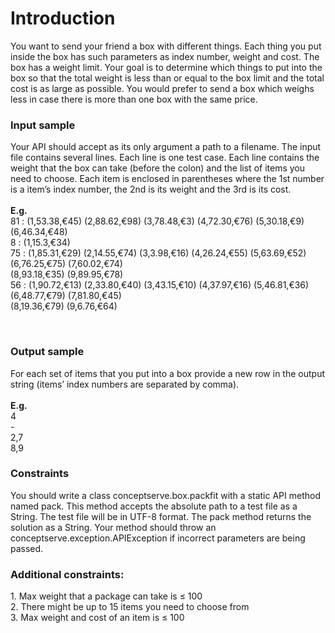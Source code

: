 <h1>Introduction</h1>

<p>You want to send your friend a box with different things. Each thing you put inside the box has such 
parameters as index number, weight and cost.  
The box has a weight limit. Your goal is to determine which things to put into the box so that the total 
weight is less than or equal to the box limit and the total cost is as large as possible.  
You would prefer to send a box which weighs less in case there is more than one box with the same 
price. </p>

<h3>Input sample</h3>
<p>Your API should accept as its only argument a path to a filename. The input file contains several lines. 
Each line is one test case. Each line contains the weight that the box can take (before the colon) and the 
list of items you need to choose.  
Each item is enclosed in parentheses where the 1st number is a item’s index number, the 2nd is its 
weight and the 3rd is its cost.<br><br>
<b>E.g.</b><br>
81 : (1,53.38,€45) (2,88.62,€98) (3,78.48,€3) (4,72.30,€76) (5,30.18,€9) (6,46.34,€48)<br>
8 : (1,15.3,€34)<br>
75 : (1,85.31,€29) (2,14.55,€74) (3,3.98,€16) (4,26.24,€55) (5,63.69,€52) (6,76.25,€75) (7,60.02,€74)<br>
(8,93.18,€35) (9,89.95,€78)<br>
56 : (1,90.72,€13) (2,33.80,€40) (3,43.15,€10) (4,37.97,€16) (5,46.81,€36) (6,48.77,€79) (7,81.80,€45)<br>
(8,19.36,€79) (9,6.76,€64) </p><br>
 
<p><h3>Output sample</h3>
For each set of items that you put into a box provide a new row in the output string (items’ index 
numbers are separated by comma).<br><br>
<b>E.g.</b> <br>
4  <br>
-  <br>
2,7  <br>
8,9<br>
</p>

<h3>Constraints</h3>
<p>You should write a class conceptserve.box.packfit with a static API method named pack.  
This method accepts the absolute path to a test file as a String. The test file will be in UTF-8 format. The 
pack method returns the solution as a String.  
Your method should throw an conceptserve.exception.APIException if incorrect parameters are being 
passed. </p>

<h3>Additional constraints:</h3> 
<p>1. Max weight that a package can take is ≤ 100  <br>
2. There might be up to 15 items you need to choose from  <br>
3. Max weight and cost of an item is ≤ 100  </p><br>
